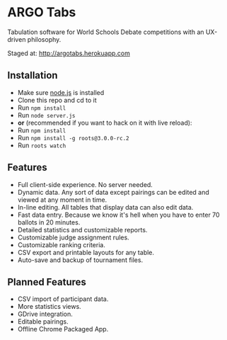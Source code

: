 ARGO Tabs
=================
Tabulation software for World Schools Debate competitions with an UX-driven philosophy.

Staged at:
http://argotabs.herokuapp.com

Installation
-----------------
- Make sure [node.js](http://nodejs.org) is installed
- Clone this repo and cd to it
- Run `npm install`
- Run `node server.js`
- **or** (recommended if you want to hack on it with live reload):
- Run `npm install`
- Run `npm install -g roots@3.0.0-rc.2`
- Run `roots watch`

Features
-----------------
* Full client-side experience. No server needed.
* Dynamic data. Any sort of data except pairings can be edited and viewed at any moment in time.
* In-line editing. All tables that display data can also edit data.
* Fast data entry. Because we know it's hell when you have to enter 70 ballots in 20 minutes.
* Detailed statistics and customizable reports.
* Customizable judge assignment rules.
* Customizable ranking criteria.
* CSV export and printable layouts for any table.
* Auto-save and backup of tournament files.

Planned Features
-----------------
* CSV import of participant data.
* More statistics views.
* GDrive integration.
* Editable pairings.
* Offline Chrome Packaged App.
